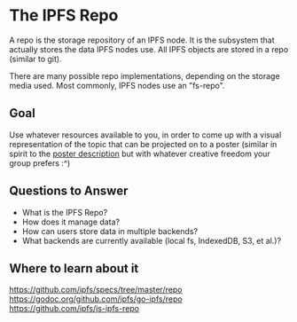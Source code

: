 # The IPFS Repo

A repo is the storage repository of an IPFS node. It is the subsystem that actually stores the data IPFS nodes use. All IPFS objects are stored in a repo (similar to git).

There are many possible repo implementations, depending on the storage media used. Most commonly, IPFS nodes use an "fs-repo".

## Goal

Use whatever resources available to you, in order to come up with a visual representation of the topic that can be projected on to a poster (similar in spirit to the [poster description](README.md#description) but with whatever creative freedom your group prefers :^)

## Questions to Answer

- What is the IPFS Repo?
- How does it manage data?
- How can users store data in multiple backends?
- What backends are currently available (local fs, IndexedDB, S3, et al.)?

## Where to learn about it

<https://github.com/ipfs/specs/tree/master/repo>  
<https://godoc.org/github.com/ipfs/go-ipfs/repo>  
<https://github.com/ipfs/js-ipfs-repo>
